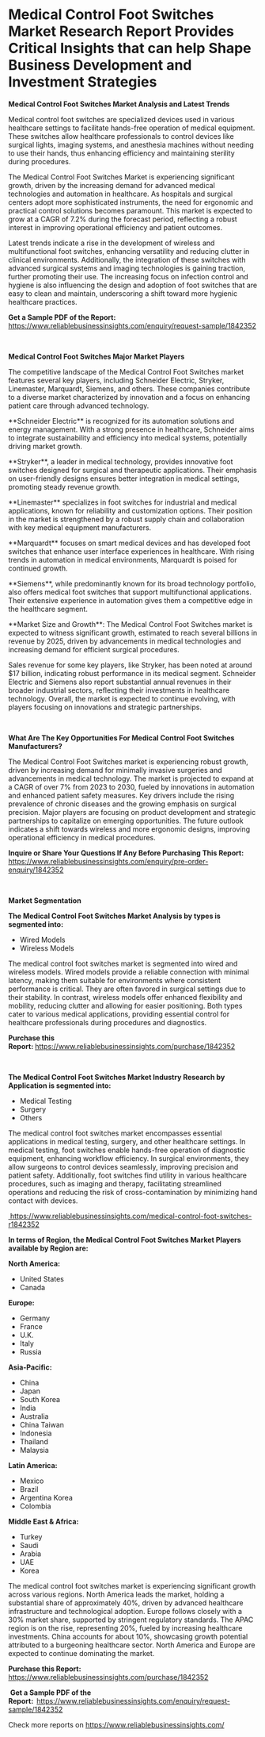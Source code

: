 <p><h1>Medical Control Foot Switches Market Research Report Provides Critical Insights that can help Shape Business Development and Investment Strategies</h1></p><p><strong>Medical Control Foot Switches Market Analysis and Latest Trends</strong></p>
<p><p>Medical control foot switches are specialized devices used in various healthcare settings to facilitate hands-free operation of medical equipment. These switches allow healthcare professionals to control devices like surgical lights, imaging systems, and anesthesia machines without needing to use their hands, thus enhancing efficiency and maintaining sterility during procedures. </p><p>The Medical Control Foot Switches Market is experiencing significant growth, driven by the increasing demand for advanced medical technologies and automation in healthcare. As hospitals and surgical centers adopt more sophisticated instruments, the need for ergonomic and practical control solutions becomes paramount. This market is expected to grow at a CAGR of 7.2% during the forecast period, reflecting a robust interest in improving operational efficiency and patient outcomes.</p><p>Latest trends indicate a rise in the development of wireless and multifunctional foot switches, enhancing versatility and reducing clutter in clinical environments. Additionally, the integration of these switches with advanced surgical systems and imaging technologies is gaining traction, further promoting their use. The increasing focus on infection control and hygiene is also influencing the design and adoption of foot switches that are easy to clean and maintain, underscoring a shift toward more hygienic healthcare practices.</p></p>
<p><strong>Get a Sample PDF of the Report:&nbsp;</strong> <a href="https://www.reliablebusinessinsights.com/enquiry/request-sample/1842352?utm_campaign=97&utm_medium=2&utm_source=Github&utm_content=ia&utm_term=01012025&utm_id=medical-control-foot-switches">https://www.reliablebusinessinsights.com/enquiry/request-sample/1842352</a></p>
<p>&nbsp;</p>
<p><strong>Medical Control Foot Switches Major Market Players</strong></p>
<p><p>The competitive landscape of the Medical Control Foot Switches market features several key players, including Schneider Electric, Stryker, Linemaster, Marquardt, Siemens, and others. These companies contribute to a diverse market characterized by innovation and a focus on enhancing patient care through advanced technology.</p><p>**Schneider Electric** is recognized for its automation solutions and energy management. With a strong presence in healthcare, Schneider aims to integrate sustainability and efficiency into medical systems, potentially driving market growth.</p><p>**Stryker**, a leader in medical technology, provides innovative foot switches designed for surgical and therapeutic applications. Their emphasis on user-friendly designs ensures better integration in medical settings, promoting steady revenue growth.</p><p>**Linemaster** specializes in foot switches for industrial and medical applications, known for reliability and customization options. Their position in the market is strengthened by a robust supply chain and collaboration with key medical equipment manufacturers.</p><p>**Marquardt** focuses on smart medical devices and has developed foot switches that enhance user interface experiences in healthcare. With rising trends in automation in medical environments, Marquardt is poised for continued growth.</p><p>**Siemens**, while predominantly known for its broad technology portfolio, also offers medical foot switches that support multifunctional applications. Their extensive experience in automation gives them a competitive edge in the healthcare segment.</p><p>**Market Size and Growth**: The Medical Control Foot Switches market is expected to witness significant growth, estimated to reach several billions in revenue by 2025, driven by advancements in medical technologies and increasing demand for efficient surgical procedures.</p><p>Sales revenue for some key players, like Stryker, has been noted at around $17 billion, indicating robust performance in its medical segment. Schneider Electric and Siemens also report substantial annual revenues in their broader industrial sectors, reflecting their investments in healthcare technology. Overall, the market is expected to continue evolving, with players focusing on innovations and strategic partnerships.</p></p>
<p>&nbsp;</p>
<p><strong>What Are The Key Opportunities For Medical Control Foot Switches Manufacturers?</strong></p>
<p><p>The Medical Control Foot Switches market is experiencing robust growth, driven by increasing demand for minimally invasive surgeries and advancements in medical technology. The market is projected to expand at a CAGR of over 7% from 2023 to 2030, fueled by innovations in automation and enhanced patient safety measures. Key drivers include the rising prevalence of chronic diseases and the growing emphasis on surgical precision. Major players are focusing on product development and strategic partnerships to capitalize on emerging opportunities. The future outlook indicates a shift towards wireless and more ergonomic designs, improving operational efficiency in medical procedures.</p></p>
<p><strong>Inquire or Share Your Questions If Any Before Purchasing This Report:</strong> <a href="https://www.reliablebusinessinsights.com/enquiry/pre-order-enquiry/1842352?utm_campaign=97&utm_medium=2&utm_source=Github&utm_content=ia&utm_term=01012025&utm_id=medical-control-foot-switches">https://www.reliablebusinessinsights.com/enquiry/pre-order-enquiry/1842352</a></p>
<p>&nbsp;</p>
<p><strong>Market Segmentation</strong></p>
<p><strong>The Medical Control Foot Switches Market Analysis by types is segmented into:</strong></p>
<p><ul><li>Wired Models</li><li>Wireless Models</li></ul></p>
<p><p>The medical control foot switches market is segmented into wired and wireless models. Wired models provide a reliable connection with minimal latency, making them suitable for environments where consistent performance is critical. They are often favored in surgical settings due to their stability. In contrast, wireless models offer enhanced flexibility and mobility, reducing clutter and allowing for easier positioning. Both types cater to various medical applications, providing essential control for healthcare professionals during procedures and diagnostics.</p></p>
<p><strong>Purchase this Report:&nbsp;</strong><a href="https://www.reliablebusinessinsights.com/purchase/1842352?utm_campaign=97&utm_medium=2&utm_source=Github&utm_content=ia&utm_term=01012025&utm_id=medical-control-foot-switches">https://www.reliablebusinessinsights.com/purchase/1842352</a></p>
<p>&nbsp;</p>
<p><strong>The Medical Control Foot Switches Market Industry Research by Application is segmented into:</strong></p>
<p><ul><li>Medical Testing</li><li>Surgery</li><li>Others</li></ul></p>
<p><p>The medical control foot switches market encompasses essential applications in medical testing, surgery, and other healthcare settings. In medical testing, foot switches enable hands-free operation of diagnostic equipment, enhancing workflow efficiency. In surgical environments, they allow surgeons to control devices seamlessly, improving precision and patient safety. Additionally, foot switches find utility in various healthcare procedures, such as imaging and therapy, facilitating streamlined operations and reducing the risk of cross-contamination by minimizing hand contact with devices.</p></p>
<p><a href="https://www.reliablebusinessinsights.com/medical-control-foot-switches-r1842352?utm_campaign=97&utm_medium=2&utm_source=Github&utm_content=ia&utm_term=01012025&utm_id=medical-control-foot-switches">&nbsp;https://www.reliablebusinessinsights.com/medical-control-foot-switches-r1842352</a></p>
<p><strong>In terms of Region, the Medical Control Foot Switches Market Players available by Region are:</strong></p>
<p>
    <p> <strong> North America: </strong>
        <ul>
            <li>United States</li>
            <li>Canada</li>
        </ul>
        </p> 
    <p> <strong> Europe: </strong>
        <ul>
            <li>Germany</li>
            <li>France</li>
            <li>U.K.</li>
            <li>Italy</li>
            <li>Russia</li>
        </ul>
        </p> 
    <p> <strong> Asia-Pacific: </strong>
        <ul>
            <li>China</li>
            <li>Japan</li>
            <li>South Korea</li>
            <li>India</li>
            <li>Australia</li>
            <li>China Taiwan</li>
            <li>Indonesia</li>
            <li>Thailand</li>
            <li>Malaysia</li>
        </ul>
        </p> 
    <p> <strong> Latin America: </strong>
        <ul>
            <li>Mexico</li>
            <li>Brazil</li>
            <li>Argentina Korea</li>
            <li>Colombia</li>
        </ul>
        </p> 
    <p> <strong> Middle East & Africa: </strong>
        <ul>
            <li>Turkey</li>
            <li>Saudi</li>
            <li>Arabia</li>
            <li>UAE</li>
            <li>Korea</li>
        </ul>
    </p>
    </p>
<p><p>The medical control foot switches market is experiencing significant growth across various regions. North America leads the market, holding a substantial share of approximately 40%, driven by advanced healthcare infrastructure and technological adoption. Europe follows closely with a 30% market share, supported by stringent regulatory standards. The APAC region is on the rise, representing 20%, fueled by increasing healthcare investments. China accounts for about 10%, showcasing growth potential attributed to a burgeoning healthcare sector. North America and Europe are expected to continue dominating the market.</p></p>
<p><strong>Purchase this Report: </strong><a href="https://www.reliablebusinessinsights.com/purchase/1842352?utm_campaign=97&utm_medium=2&utm_source=Github&utm_content=ia&utm_term=01012025&utm_id=medical-control-foot-switches">https://www.reliablebusinessinsights.com/purchase/1842352</a></p>
<p>&nbsp;<strong>Get a Sample PDF of the Report:&nbsp;&nbsp;</strong><a href="https://www.reliablebusinessinsights.com/enquiry/request-sample/1842352?utm_campaign=97&utm_medium=2&utm_source=Github&utm_content=ia&utm_term=01012025&utm_id=medical-control-foot-switches">https://www.reliablebusinessinsights.com/enquiry/request-sample/1842352</a></p>
<p><strong></strong></p>
<p>Check more reports on <a href="https://www.reliablebusinessinsights.com/?utm_campaign=97&utm_medium=2&utm_source=Github&utm_content=ia&utm_term=01012025&utm_id=medical-control-foot-switches">https://www.reliablebusinessinsights.com/</a></p>